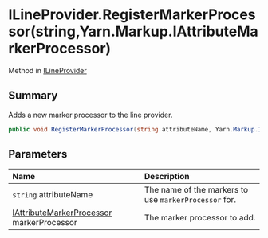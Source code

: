 # ILineProvider.RegisterMarkerProcessor(string,Yarn.Markup.IAttributeMarkerProcessor)

Method in [ILineProvider](/docs/api/csharp/yarn.unity.ilineprovider.md)

## Summary


Adds a new marker processor to the line provider.


```csharp
public void RegisterMarkerProcessor(string attributeName, Yarn.Markup.IAttributeMarkerProcessor markerProcessor);
```

## Parameters

|Name|Description|
|:---|:---|
|`string` attributeName|The name of the markers to use  <code>markerProcessor</code>  for.|
|[IAttributeMarkerProcessor](/docs/api/csharp/yarn.markup.iattributemarkerprocessor.md) markerProcessor|The marker processor to add.|

